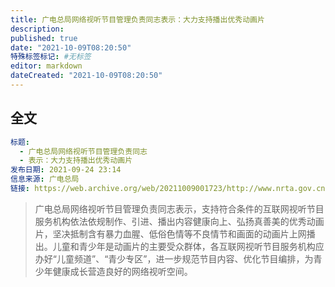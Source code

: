```yaml
---
title: 广电总局网络视听节目管理负责同志表示：大力支持播出优秀动画片
description:
published: true
date: "2021-10-09T08:20:50"
特殊标签标记: #无标签
editor: markdown
dateCreated: "2021-10-09T08:20:50"
---
```


## 全文

```YAML
标题: 
  - 广电总局网络视听节目管理负责同志
  - 表示：大力支持播出优秀动画片
发布日期: 2021-09-24 23:14
信息来源: 广电总局
链接: https://web.archive.org/web/20211009001723/http://www.nrta.gov.cn/art/2021/9/24/art_113_58016.html
```

> 广电总局网络视听节目管理负责同志表示，支持符合条件的互联网视听节目服务机构依法依规制作、引进、播出内容健康向上、弘扬真善美的优秀动画片，坚决抵制含有暴力血腥、低俗色情等不良情节和画面的动画片上网播出。儿童和青少年是动画片的主要受众群体，各互联网视听节目服务机构应办好“儿童频道”、“青少专区”，进一步规范节目内容、优化节目编排，为青少年健康成长营造良好的网络视听空间。
